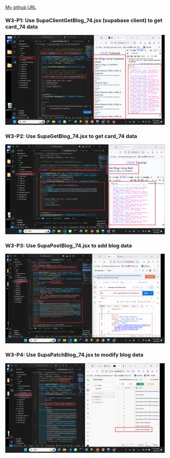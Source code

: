 [My github URL](https://github.com/CHEN211410674/1122-wp2-2N_74)

### W3-P1: Use SupaClientGetBlog_74.jsx (supabase client) to get card_74 data
![](w3-p1.png)

### W3-P2: Use SupaGetBlog_74.jsx to get card_74 data
![](w3-p2.png)

### W3-P3: Use SupaPostBlog_74.jsx to add blog data
 
![](w3-p3.png)

### W3-P4: Use SupaPatchBlog_74.jsx to modify blog data
 
![](w3-p4.png)